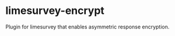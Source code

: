 limesurvey-encrypt
==================

Plugin for limesurvey that enables asymmetric response encryption.
